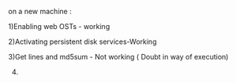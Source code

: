 on a new machine : 

1)Enabling web OSTs - working

2)Activating persistent disk services-Working

3)Get lines and md5sum - Not working ( Doubt in way of execution)

4)
